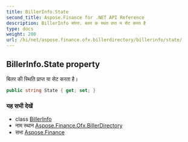 ```yaml
---
title: BillerInfo.State
second_title: Aspose.Finance for .NET API Reference
description: BillerInfo संपत्त. बलर क स्थत प्रप्त य सेट करत है
type: docs
weight: 200
url: /hi/net/aspose.finance.ofx.billerdirectory/billerinfo/state/
---
```

## BillerInfo.State property

बिलर की स्थिति प्राप्त या सेट करता है।

```csharp
public string State { get; set; }
```

### यह सभी देखें

* class [BillerInfo](../)
* नाम स्थान [Aspose.Finance.Ofx.BillerDirectory](../../billerinfo/)
* सभा [Aspose.Finance](../../../)


